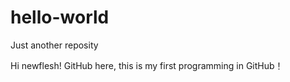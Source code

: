 # hello-world
Just another reposity

Hi newflesh!
GitHub here, this is my first programming in GitHub！
